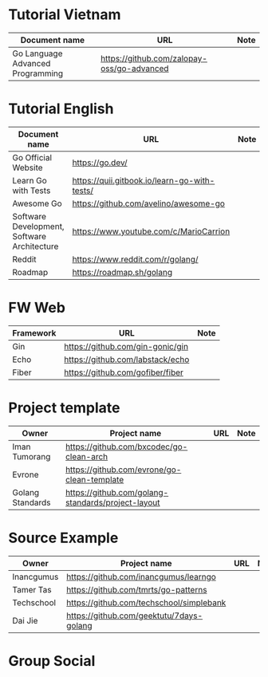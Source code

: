 # Tutorial Vietnam 

Document name | URL | Note
--- | --- | --- |
Go Language Advanced Programming | https://github.com/zalopay-oss/go-advanced | |

# Tutorial English
Document name | URL | Note
--- | --- | --- |
Go Official Website | https://go.dev/ | |
Learn Go with Tests | https://quii.gitbook.io/learn-go-with-tests/| |
Awesome Go | https://github.com/avelino/awesome-go | |
Software Development, Software Architecture | https://www.youtube.com/c/MarioCarrion | |
Reddit | https://www.reddit.com/r/golang/ | |
Roadmap | https://roadmap.sh/golang | |

# FW Web

Framework | URL | Note 
--- | --- | --- | 
Gin | https://github.com/gin-gonic/gin | |
Echo | https://github.com/labstack/echo | |
Fiber | https://github.com/gofiber/fiber | |

# Project template

Owner |Project name | URL | Note 
--- | --- | --- | --- |
 | Iman Tumorang | https://github.com/bxcodec/go-clean-arch | | |
 | Evrone | https://github.com/evrone/go-clean-template | | |
 | Golang Standards | https://github.com/golang-standards/project-layout | | |
 
# Source Example

Owner |Project name | URL | Note
--- | --- | --- | --- |
| Inancgumus | https://github.com/inancgumus/learngo | | |
| Tamer Tas | https://github.com/tmrts/go-patterns | | |
| Techschool | https://github.com/techschool/simplebank | | |
| Dai Jie | https://github.com/geektutu/7days-golang | | |

# Group Social


